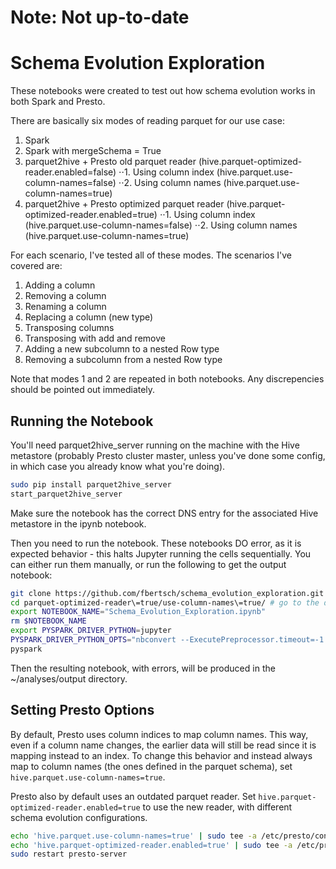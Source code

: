 # Note: Not up-to-date

# Schema Evolution Exploration

These notebooks were created to test out how schema evolution works in both Spark and Presto.

There are basically six modes of reading parquet for our use case:
1. Spark
2. Spark with mergeSchema = True
3. parquet2hive + Presto old parquet reader (hive.parquet-optimized-reader.enabled=false)
⋅⋅1. Using column index (hive.parquet.use-column-names=false)
⋅⋅2. Using column names (hive.parquet.use-column-names=true)
4. parquet2hive + Presto optimized parquet reader (hive.parquet-optimized-reader.enabled=true)
⋅⋅1. Using column index (hive.parquet.use-column-names=false)
⋅⋅2. Using column names (hive.parquet.use-column-names=true)

For each scenario, I've tested all of these modes. The scenarios I've covered are:
1. Adding a column
2. Removing a column
3. Renaming a column
4. Replacing a column (new type)
5. Transposing columns
6. Transposing with add and remove
7. Adding a new subcolumn to a nested Row type
8. Removing a subcolumn from a nested Row type

Note that modes 1 and 2 are repeated in both notebooks. Any discrepencies should be pointed out immediately.

## Running the Notebook

You'll need parquet2hive_server running on the machine with the Hive metastore (probably Presto cluster master, unless you've done some config, in which case you already know what you're doing).

```bash
sudo pip install parquet2hive_server
start_parquet2hive_server
```

Make sure the notebook has the correct DNS entry for the associated Hive metastore in the ipynb notebook.

Then you need to run the notebook. These notebooks DO error, as it is expected behavior - this halts Jupyter running the cells sequentially. You can either run them manually, or run the following to get the output notebook:

```bash
git clone https://github.com/fbertsch/schema_evolution_exploration.git
cd parquet-optimized-reader\=true/use-column-names\=true/ # go to the dir with appropriate presto config options
export NOTEBOOK_NAME="Schema_Evolution_Exploration.ipynb"
rm $NOTEBOOK_NAME
export PYSPARK_DRIVER_PYTHON=jupyter
PYSPARK_DRIVER_PYTHON_OPTS="nbconvert --ExecutePreprocessor.timeout=-1 --ExecutePreprocessor.kernel_name=python2 --to notebook --log-level=10 --execute \"../../${NOTEBOOK_NAME}\" --allow-errors --output-dir ./ " \
pyspark
```

Then the resulting notebook, with errors, will be produced in the ~/analyses/output directory.

## Setting Presto Options
By default, Presto uses column indices to map column names. This way, even if a column name changes, the earlier data will still be read since it is mapping instead to an index. To change this behavior and instead always map to column names (the ones defined in the parquet schema), set `hive.parquet.use-column-names=true`.

Presto also by default uses an outdated parquet reader. Set `hive.parquet-optimized-reader.enabled=true` to use the new reader, with different schema evolution configurations.

```bash
echo 'hive.parquet.use-column-names=true' | sudo tee -a /etc/presto/conf.dist/catalog/hive.properties
echo 'hive.parquet-optimized-reader.enabled=true' | sudo tee -a /etc/presto/conf.dist/catalog/hive.properties
sudo restart presto-server
```
